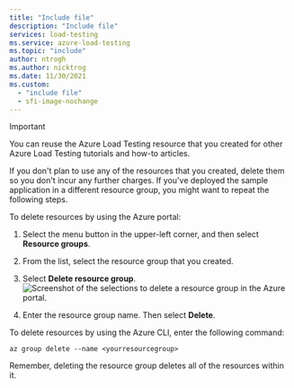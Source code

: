 ```yaml
---
title: "Include file"
description: "Include file"
services: load-testing
ms.service: azure-load-testing
ms.topic: "include"
author: ntrogh
ms.author: nicktrog
ms.date: 11/30/2021
ms.custom:
  - "include file"
  - sfi-image-nochange
---
```


>[!IMPORTANT]
>You can reuse the Azure Load Testing resource that you created for other Azure Load Testing tutorials and how-to articles. 

If you don't plan to use any of the resources that you created, delete them so you don't incur any further charges. If you've deployed the sample application in a different resource group, you might want to repeat the following steps.

To delete resources by using the Azure portal:

1. Select the menu button in the upper-left corner, and then select **Resource groups**.
 
1. From the list, select the resource group that you created.

1. Select **Delete resource group**.
   ![Screenshot of the selections to delete a resource group in the Azure portal.](./media/alt-delete-resource-group/delete-resources.png)

1. Enter the resource group name. Then select **Delete**.

To delete resources by using the Azure CLI, enter the following command:
   
```azurecli
az group delete --name <yourresourcegroup>
```
Remember, deleting the resource group deletes all of the resources within it. 
